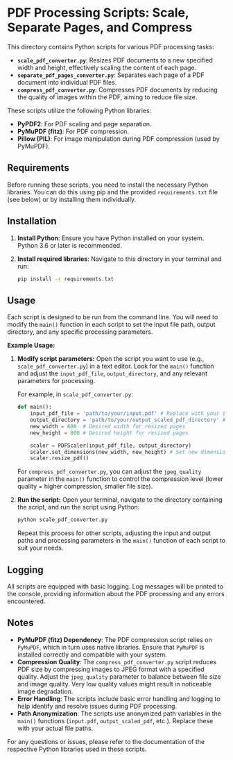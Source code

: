 # PDF Processing Scripts: Scale, Separate Pages, and Compress

This directory contains Python scripts for various PDF processing tasks:

*   **`scale_pdf_converter.py`**: Resizes PDF documents to a new specified width and height, effectively scaling the content of each page.
*   **`separate_pdf_pages_converter.py`**: Separates each page of a PDF document into individual PDF files.
*   **`compress_pdf_converter.py`**: Compresses PDF documents by reducing the quality of images within the PDF, aiming to reduce file size.

These scripts utilize the following Python libraries:

*   **PyPDF2**: For PDF scaling and page separation.
*   **PyMuPDF (fitz)**: For PDF compression.
*   **Pillow (PIL)**: For image manipulation during PDF compression (used by PyMuPDF).

## Requirements

Before running these scripts, you need to install the necessary Python libraries. You can do this using pip and the provided `requirements.txt` file (see below) or by installing them individually.

## Installation

1.  **Install Python**: Ensure you have Python installed on your system. Python 3.6 or later is recommended.
2.  **Install required libraries**: Navigate to this directory in your terminal and run:

    ```bash
    pip install -r requirements.txt
    ```

## Usage

Each script is designed to be run from the command line. You will need to modify the `main()` function in each script to set the input file path, output directory, and any specific processing parameters.

**Example Usage:**

1.  **Modify script parameters:** Open the script you want to use (e.g., `scale_pdf_converter.py`) in a text editor. Look for the `main()` function and adjust the `input_pdf_file`, `output_directory`, and any relevant parameters for processing.

    For example, in `scale_pdf_converter.py`:

    ```python
    def main():
        input_pdf_file = 'path/to/your/input.pdf' # Replace with your input PDF path
        output_directory = 'path/to/your/output_scaled_pdf_directory' # Replace with your desired output directory
        new_width = 600  # Desired width for resized pages
        new_height = 800 # Desired height for resized pages

        scaler = PDFScaler(input_pdf_file, output_directory)
        scaler.set_dimensions(new_width, new_height) # Set new dimensions
        scaler.resize_pdf()
    ```

    For `compress_pdf_converter.py`, you can adjust the `jpeg_quality` parameter in the `main()` function to control the compression level (lower quality = higher compression, smaller file size).

2.  **Run the script:** Open your terminal, navigate to the directory containing the script, and run the script using Python:

    ```bash
    python scale_pdf_converter.py
    ```

    Repeat this process for other scripts, adjusting the input and output paths and processing parameters in the `main()` function of each script to suit your needs.

## Logging

All scripts are equipped with basic logging. Log messages will be printed to the console, providing information about the PDF processing and any errors encountered.

## Notes

*   **PyMuPDF (fitz) Dependency**: The PDF compression script relies on `PyMuPDF`, which in turn uses native libraries. Ensure that `PyMuPDF` is installed correctly and compatible with your system.
*   **Compression Quality**: The `compress_pdf_converter.py` script reduces PDF size by compressing images to JPEG format with a specified quality. Adjust the `jpeg_quality` parameter to balance between file size and image quality. Very low quality values might result in noticeable image degradation.
*   **Error Handling**: The scripts include basic error handling and logging to help identify and resolve issues during PDF processing.
*   **Path Anonymization**: The scripts use anonymized path variables in the `main()` functions (`input.pdf`, `output_scaled_pdf`, etc.). Replace these with your actual file paths.

For any questions or issues, please refer to the documentation of the respective Python libraries used in these scripts.